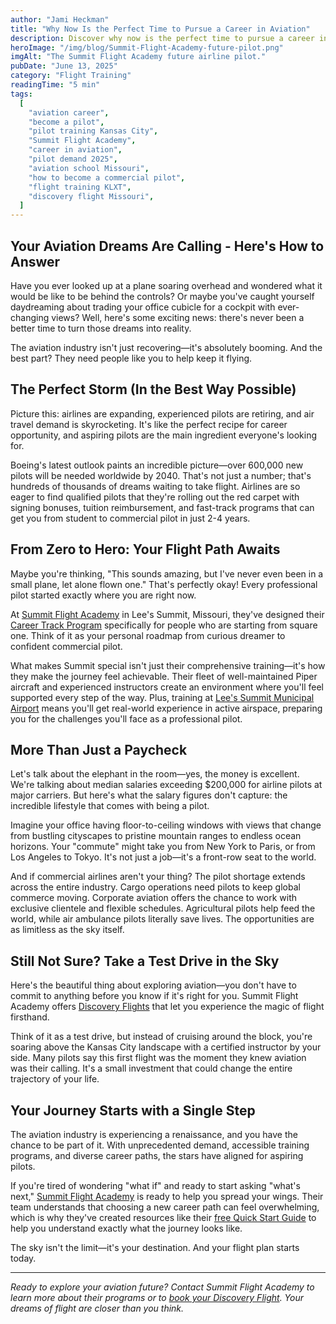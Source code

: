 ```yaml
---
author: "Jami Heckman"
title: "Why Now Is the Perfect Time to Pursue a Career in Aviation"
description: Discover why now is the perfect time to pursue a career in aviation. Learn about high pilot demand, top-tier training at Summit Flight Academy, and how to start flying today from Lee's Summit Municipal Airport (KLXT)."
heroImage: "/img/blog/Summit-Flight-Academy-future-pilot.png"
imgAlt: "The Summit Flight Academy future airline pilot."
pubDate: "June 13, 2025"
category: "Flight Training"
readingTime: "5 min"
tags:
  [
    "aviation career",
    "become a pilot",
    "pilot training Kansas City",
    "Summit Flight Academy",
    "career in aviation",
    "pilot demand 2025",
    "aviation school Missouri",
    "how to become a commercial pilot",
    "flight training KLXT",
    "discovery flight Missouri",
  ]
---
```


## Your Aviation Dreams Are Calling - Here's How to Answer

Have you ever looked up at a plane soaring overhead and wondered what it would be like to be behind the controls? Or maybe you've caught yourself daydreaming about trading your office cubicle for a cockpit with ever-changing views? Well, here's some exciting news: there's never been a better time to turn those dreams into reality.

The aviation industry isn't just recovering—it's absolutely booming. And the best part? They need people like you to help keep it flying.

## The Perfect Storm (In the Best Way Possible)

Picture this: airlines are expanding, experienced pilots are retiring, and air travel demand is skyrocketing. It's like the perfect recipe for career opportunity, and aspiring pilots are the main ingredient everyone's looking for.

Boeing's latest outlook paints an incredible picture—over 600,000 new pilots will be needed worldwide by 2040. That's not just a number; that's hundreds of thousands of dreams waiting to take flight. Airlines are so eager to find qualified pilots that they're rolling out the red carpet with signing bonuses, tuition reimbursement, and fast-track programs that can get you from student to commercial pilot in just 2-4 years.

## From Zero to Hero: Your Flight Path Awaits

Maybe you're thinking, "This sounds amazing, but I've never even been in a small plane, let alone flown one." That's perfectly okay! Every professional pilot started exactly where you are right now.

At [Summit Flight Academy](https://www.summitflightacademy.com/) in Lee's Summit, Missouri, they've designed their [Career Track Program](https://www.summitflightacademy.com/career/career-track/) specifically for people who are starting from square one. Think of it as your personal roadmap from curious dreamer to confident commercial pilot.

What makes Summit special isn't just their comprehensive training—it's how they make the journey feel achievable. Their fleet of well-maintained Piper aircraft and experienced instructors create an environment where you'll feel supported every step of the way. Plus, training at [Lee's Summit Municipal Airport](https://www.summitflightacademy.com/location/kansas-city/) means you'll get real-world experience in active airspace, preparing you for the challenges you'll face as a professional pilot.

## More Than Just a Paycheck

Let's talk about the elephant in the room—yes, the money is excellent. We're talking about median salaries exceeding $200,000 for airline pilots at major carriers. But here's what the salary figures don't capture: the incredible lifestyle that comes with being a pilot.

Imagine your office having floor-to-ceiling windows with views that change from bustling cityscapes to pristine mountain ranges to endless ocean horizons. Your "commute" might take you from New York to Paris, or from Los Angeles to Tokyo. It's not just a job—it's a front-row seat to the world.

And if commercial airlines aren't your thing? The pilot shortage extends across the entire industry. Cargo operations need pilots to keep global commerce moving. Corporate aviation offers the chance to work with exclusive clientele and flexible schedules. Agricultural pilots help feed the world, while air ambulance pilots literally save lives. The opportunities are as limitless as the sky itself.

## Still Not Sure? Take a Test Drive in the Sky

Here's the beautiful thing about exploring aviation—you don't have to commit to anything before you know if it's right for you. Summit Flight Academy offers [Discovery Flights](https://www.flightcircle.com/shop/325431594e72/4000002368) that let you experience the magic of flight firsthand.

Think of it as a test drive, but instead of cruising around the block, you're soaring above the Kansas City landscape with a certified instructor by your side. Many pilots say this first flight was the moment they knew aviation was their calling. It's a small investment that could change the entire trajectory of your life.

## Your Journey Starts with a Single Step

The aviation industry is experiencing a renaissance, and you have the chance to be part of it. With unprecedented demand, accessible training programs, and diverse career paths, the stars have aligned for aspiring pilots.

If you're tired of wondering "what if" and ready to start asking "what's next," [Summit Flight Academy](https://www.summitflightacademy.com/) is ready to help you spread your wings. Their team understands that choosing a new career path can feel overwhelming, which is why they've created resources like their [free Quick Start Guide](https://www.summitflightacademy.com/new-to-flying/) to help you understand exactly what the journey looks like.

The sky isn't the limit—it's your destination. And your flight plan starts today.

---

_Ready to explore your aviation future? Contact Summit Flight Academy to learn more about their programs or to [book your Discovery Flight](https://www.flightcircle.com/shop/325431594e72/4000002368). Your dreams of flight are closer than you think._
